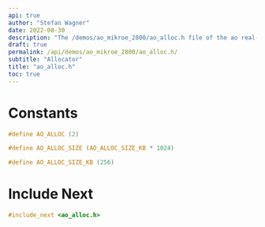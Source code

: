 ```yaml
---
api: true
author: "Stefan Wagner"
date: 2022-08-30
description: "The /demos/ao_mikroe_2800/ao_alloc.h file of the ao real-time operating system."
draft: true
permalink: /api/demos/ao_mikroe_2800/ao_alloc.h/
subtitle: "Allocator"
title: "ao_alloc.h"
toc: true
---
```


# Constants

```c
#define AO_ALLOC (2)
```

```c
#define AO_ALLOC_SIZE (AO_ALLOC_SIZE_KB * 1024)
```

```c
#define AO_ALLOC_SIZE_KB (256)
```

# Include Next

```c
#include_next <ao_alloc.h>
```

